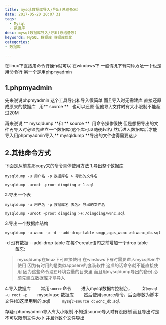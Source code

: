```yaml
---
title: mysql数据库导入/导出(总结备忘)
date: 2017-05-20 20:07:31
tags:
  - Mysql
  - 数据库
desc: mysql数据库导入/导出(总结备忘)
keywords: MySQL 数据库 数据库优化
categories:
- 数据库

---
```


在linux下直接用命令行操作就可以 在windows下 一般情况下有两种方法一个也是用命令行 另一个是用phpmyadmin
 
## 1.phpmyadmin
先来说说phpmyadmin 这个工具导出和导入很简单 而且导入时无需建库 直接还原成原来的数据库   用** source ** 
 也可以还原 但他导入文件时有大小限制不能超过20M

<!--more-->
再来说说 ** mysqldump **和 ** source **  用命令操作很快 但是想把导出的文件再导入时必须先建立一个数据库(这个库可以随便起名) 然后进入数据库后才能导入用phpmyadmin导入
** mysqldump **导出的文件也得需要这步
 
## 2.其他命令方式

下面是从前辈那copy来的命令具体使用方法
1.导出整个数据库
``` 
mysqldump -u 用户名 -p 数据库名 > 导出的文件名

```
``` 
mysqldump -uroot -proot dingding > 1.sql
```
2.导出一个表
``` 
mysqldump -u 用户名 -p 数据库名 表名> 导出的文件名
```
``` 
mysqldump -uroot -proot dingding >F:/dingding/wcnc.sql
```
3.导出一个数据库结构
``` 
mysqldump -u wcnc -p -d --add-drop-table smgp_apps_wcnc >d:wcnc_db.sql
```
-d 没有数据 --add-drop-table 在每个create语句之前增加一个drop table
　　
备忘:
> mysqldump在linux下可直接使用 在windows下有时需要进入mysql/bin中使用 因为有时用的是类似appserv的套装软件 这样的话命令就不能直接使用 因为这些命令没在环境变量的目录里 而且用mysqldump导出的备份 必须先建立数据库才能导入


 4.导入数据库
　　常用`` source ``命令
　　进入mysql数据库控制台，
　　如`` mysql -u root -p ``
　　mysql>use 数据库
　　然后使用source命令，后面参数为脚本文件(如这里用到的.sql)
　　`` mysql>source d:wcnc_db.sql``

存疑: phpmyadmin导入有大小限制 不知道source导入时有没限制 而且导出时是不可以限制文件大小 并且分数个文件导出